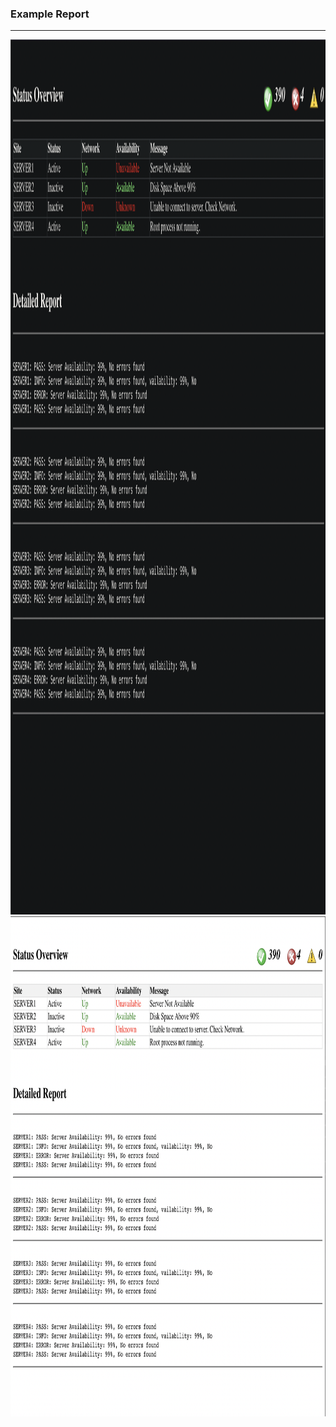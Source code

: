 <h3> Example Report </h3>
<hr>
<img src="example2.png" alt="Example Table" width="1500" height="1400">
<img src="example.png" alt="Example Table" width="1100" height="800">

